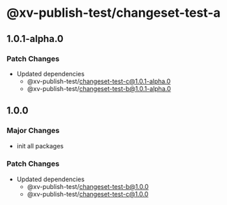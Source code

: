 # @xv-publish-test/changeset-test-a

## 1.0.1-alpha.0

### Patch Changes

- Updated dependencies
  - @xv-publish-test/changeset-test-c@1.0.1-alpha.0
  - @xv-publish-test/changeset-test-b@1.0.1-alpha.0

## 1.0.0

### Major Changes

- init all packages

### Patch Changes

- Updated dependencies
  - @xv-publish-test/changeset-test-b@1.0.0
  - @xv-publish-test/changeset-test-c@1.0.0
